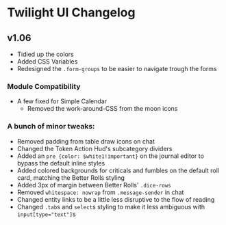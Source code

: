 # Twilight UI Changelog

## v1.06

- Tidied up the colors
- Added CSS Variables
- Redesigned the `.form-groups` to be easier to navigate trough the forms

### Module Compatibility

- A few fixed for Simple Calendar
    - Removed the work-around-CSS from the moon icons

### A bunch of minor tweaks:

- Removed padding from table draw icons on chat
- Changed the Token Action Hud's subcategory dividers
- Added an `pre {color: $white1!important}` on the journal editor to bypass the default inline styles
- Added colored backgrounds for criticals and fumbles on the default roll card, matching the Better Rolls styling
- Added 3px of margin between Better Rolls' `.dice-rows`
- Removed `whitespace: nowrap` from `.message-sender` in chat
- Changed entity links to be a little less disruptive to the flow of reading
- Changed `.tab`s and `select`s styling to make it less ambiguous with `input[type="text"]`s